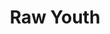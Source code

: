 ---
ee_id: '4236'
site: '1'
type: '2'
long_id: 2014-046 Raw Youth
url: 2014-046-raw-youth
title: Raw Youth
year: '2014'
medium: Foam pool noodles, wristband, tailored Bravado Justin Bieber Vertical Hoodie,
  Skullcandy headphones, Apple iPod classic and charger, Apple iPhone 5 case, Skrillex
  “Scary Monsters And Nice Sprites” MPEG-1 Audio Layer III file
commission:
add_credit:
dims: 140 cm x variable width x variable depth
pitch:
ps:
live_url:
related:
youtube:
imgs: raw-youth-2014-046-install-Heart-01-database-SM.jpg,raw-youth-2014-046-full-Heart-01-database-SM.jpg
subheading:
year2: '2014'
download:
add_credits:
related_code:
layout: things-i-made
---